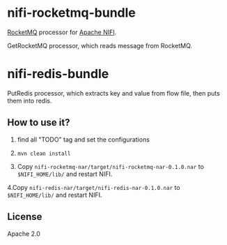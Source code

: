 

# nifi-rocketmq-bundle

[RocketMQ](https://rocketmq.apache.org/) processor for [Apache NIFI](https://nifi.apache.org).

GetRocketMQ processor, which reads message from RocketMQ.

# nifi-redis-bundle

PutRedis processor, which extracts key and value from flow file, then puts them into redis.



## How to use it?

1. find all "TODO" tag and set the configurations

2. `mvn clean install`

3. Copy `nifi-rocketmq-nar/target/nifi-rocketmq-nar-0.1.0.nar` to `$NIFI_HOME/lib/` and restart NIFI.

4.Copy `nifi-redis-nar/target/nifi-redis-nar-0.1.0.nar` to `$NIFI_HOME/lib/` and restart NIFI.


## License

Apache 2.0
